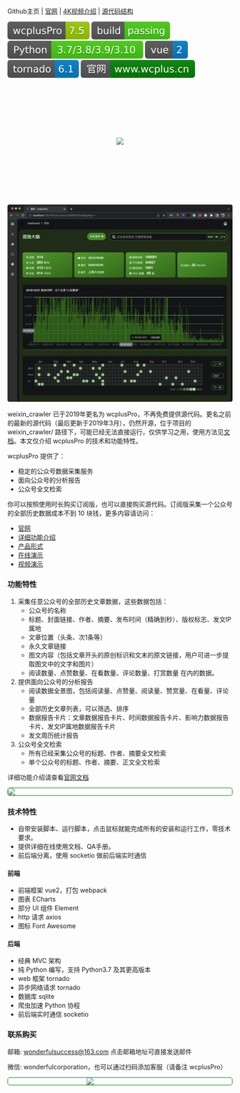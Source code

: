 Github主页 | [官网](http://www.wcplus.cn/?s=weixin_crawler) | [4K视频介绍](https://www.youtube.com/watch?v=mPALu1LZk3s) | [源代码结构](struct.md)

![1](./img/wcplusPro7.5.svg) ![2](./img/build.svg) ![3](./img/Python.svg) ![4](./img/vue.svg) ![5](./img/tornado6.1.svg) <a href="http://www.wcplus.cn/?s=main">![6](./img/website.svg)</a>

<br>
<div align="center" style="margin: 100px 0px">
<img src="http://cdn2.wcplus.cn/wcplusProLogo.png"/>
</div>
<br>

![7](./img/7507.png)


weixin_crawler 已于2019年更名为 wcplusPro，不再免费提供源代码。更名之前的最新的源代码（最后更新于2019年3月），仍然开源，位于项目的 weixin_crawler/ 路径下，可能已经无法直接运行，仅供学习之用，使用方法见[文档](http://www.wcplus.cn/weixin_crawler?s=weixin_crawler)。本文仅介绍 wcplusPro 的技术和功能特性。

wcplusPro 提供了：
- 稳定的公众号数据采集服务
- 面向公众号的分析报告
- 公众号全文检索

你可以按照使用时长购买订阅版，也可以直接购买源代码。订阅版采集一个公众号的全部历史数据成本不到 10 块钱，更多内容请访问：

- [官网](http://www.wcplus.cn/?s=weixin_crawler)
- [详细功能介绍](http://www.wcplus.cn/intro?s=weixin_crawler)
- [产品形式](http://www.wcplus.cn/product?s=weixin_crawler)
- [在线演示](http://www.wcplus.cn/demo?s=weixin_crawler)
- [视频演示](https://www.youtube.com/watch?v=mPALu1LZk3s)

### 功能特性

1. 采集任意公众号的全部历史文章数据，这些数据包括：
   - 公众号的名称
   - 标题、封面链接、作者、摘要、发布时间（精确到秒）、版权标志、发文IP属地
   - 文章位置（头条、次1条等）
   - 永久文章链接
   - 图文内容（包括文章开头的原创标识和文末的原文链接，用户可进一步提取图文中的文字和图片）
   - 阅读数量、点赞数量、在看数量、评论数量、打赏数量 在内的数据。
2. 提供面向公众号的分析报告 
   - 阅读数据全景图，包括阅读量、点赞量、阅读量、赞赏量、在看量、评论量
   - 全部历史文章列表，可以筛选、排序
   - 数据报告卡片：文章数据报告卡片、时间数据报告卡片、影响力数据报告卡片、发文IP属地数据报告卡片
   - 发文周历统计报告
3. 公众号全文检索
   - 所有已经采集公众号的标题、作者、摘要全文检索
   - 单个公众号的标题、作者、摘要、正文全文检索

详细功能介绍请查看[官网文档](http://www.wcplus.cn/?s=weixin_crawler)

<img style="margin:0px auto;display:block;border:1px green solid;border-radius:5px;color:green;font-size:16px;" src="http://cdn2.wcplus.cn/7509.gif">

### 技术特性

- 自带安装脚本、运行脚本，点击鼠标就能完成所有的安装和运行工作，零技术要求。
- 提供详细在线使用文档、QA手册。
- 前后端分离，使用 socketio 做前后端实时通信

#### 前端
  
- 前端框架 vue2，打包 webpack
- 图表 ECharts
- 部分 UI 组件 Element
- http 请求 axios
- 图标 Font Awesome

#### 后端

- 经典 MVC 架构
- 纯 Python 编写，支持 Python3.7 及其更高版本
- web 框架 tornado
- 异步网络请求 tornado
- 数据库 sqlite
- 爬虫加速 Python 协程
- 前后端实时通信 socketio

### 联系购买

邮箱: <a href = "mailto:wonderfulsuccess@163.com">wonderfulsuccess@163.com</a> 点击邮箱地址可直接发送邮件

微信: wonderfulcorporation，也可以通过扫码添加客服（请备注 wcplusPro）

<div align="center" style="border:1px green solid; border-radius: 5px; color:green;">
<img style="margin:0px auto; display: block; width: 150px" src="http://cdn2.wcplus.cn/7515.jpg" >
</div>